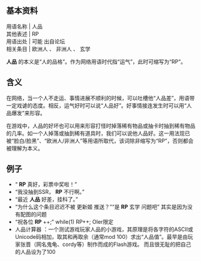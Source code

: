 **基本资料**  
---  
用语名称  |  人品   
其他表述  |  RP   
用语出处  |  可能  出自论坛   
相关条目  |  欧洲人  、  非洲人  、  玄学   
  
**人品** 的本义是“人的品格”。作为网络用语时代指“运气”，此时可缩写为“RP”。

##  含义

在网络，当一个人不走运、事情进展不顺利的时候，可以吐槽他“人品差”，用语带一定戏谑的态度。相反，运气好时可以说“人品好”。好事情接连发生时可以用“人品爆发”来形容。

在游戏中，人品的好坏也可以用来形容打怪时掉落稀有物品或抽卡时抽到稀有物品的几率。如一个人掉落或抽到稀有道具时，我们可以说他人品好。这一用法现已被“脸白/脸黑”、“欧洲人/非洲人”等用语所取代，该词除非缩写为“RP”，否则都会被理解为本义。

##  例子

  * “ **RP** 真好，彩票中奖啦！” 
  * “我没抽到SSR， **RP** 不行啊。” 
  * “最近 **人品** 好差，挂科了。” 
  * “为什么这个条目迟迟不被  更新姬  推送？”“是 **RP** 玄学  问题吧”  其实是因为没有配图的问题 
  * “祝各位 **RP** ++;”  while(1) RP++;  OIer限定 
  * 人品计算器  ：一个测试游戏玩家人品的小游戏，其原理是将各字符的ASCII或Unicode码相加，取其和再取余（通常mod 100）求出“人品值”。最早是由玩家张晋（网名鬼龟、cordy等）制作而成的Flash游戏。  而且很无耻的把自己的人品设为了100 

  